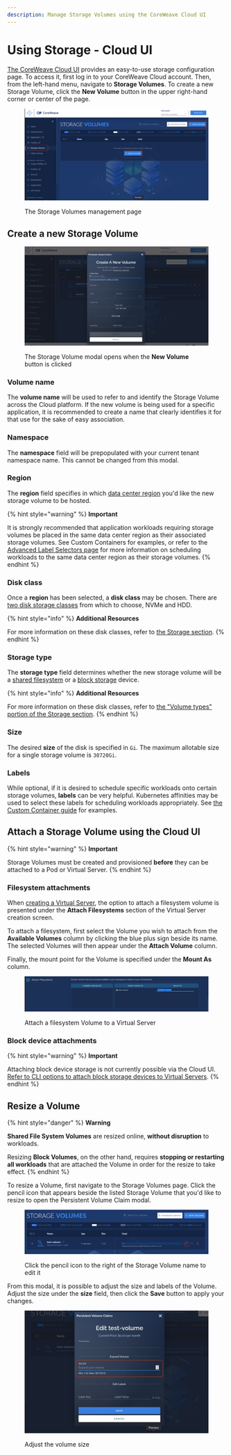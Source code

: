 ```yaml
---
description: Manage Storage Volumes using the CoreWeave Cloud UI
---
```


# Using Storage - Cloud UI

[The CoreWeave Cloud UI](../../../virtual-servers/deployment-methods/coreweave-apps.md) provides an easy-to-use storage configuration page. To access it, first log in to your CoreWeave Cloud account. Then, from the left-hand menu, navigate to **Storage Volumes**. To create a new Storage Volume, click the **New Volume** button in the upper right-hand corner or center of the page.

<figure><img src="../../.gitbook/assets/image (5) (2).png" alt="Screenshot: The Storage Volumes management page"><figcaption><p>The Storage Volumes management page</p></figcaption></figure>

## Create a new Storage Volume

<figure><img src="../../.gitbook/assets/image (39).png" alt=""><figcaption><p>The Storage Volume modal opens when the <strong>New Volume</strong> button is clicked</p></figcaption></figure>

### Volume name

The **volume name** will be used to refer to and identify the Storage Volume across the Cloud platform. If the new volume is being used for a specific application, it is recommended to create a name that clearly identifies it for that use for the sake of easy association.

### Namespace

The **namespace** field will be prepopulated with your current tenant namespace name. This cannot be changed from this modal.

### Region

The **region** field specifies in which [data center region](../../data-center-regions.md) you'd like the new storage volume to be hosted.

{% hint style="warning" %}
**Important**

It is strongly recommended that application workloads requiring storage volumes be placed in the same data center region as their associated storage volumes. See Custom Containers for examples, or refer to the [Advanced Label Selectors page](../../../coreweave-kubernetes/label-selectors.md) for more information on scheduling workloads to the same data center region as their storage volumes.
{% endhint %}

### Disk class

Once a **region** has been selected, a **disk class** may be chosen. There are [two disk storage classes](./#volume-types) from which to choose, NVMe and HDD.

{% hint style="info" %}
**Additional Resources**

For more information on these disk classes, refer to [the Storage section](../../virtual-servers/virtual-server-configuration-options/storage.md).
{% endhint %}

### Storage type

The **storage type** field determines whether the new storage volume will be a [shared filesystem](./#shared-file-system-volumes) or a [block storage](./#block-storage-volumes) device.

{% hint style="info" %}
**Additional Resources**

For more information on these disk classes, refer to [the "Volume types" portion of the Storage section](./#volume-types).
{% endhint %}

### Size

The desired **size** of the disk is specified in `Gi`_._ The maximum allotable size for a single storage volume is `30720Gi`.

### Labels

While optional, if it is desired to schedule specific workloads onto certain storage volumes, **labels** can be very helpful. Kubernetes affinities may be used to select these labels for scheduling workloads appropriately. See [the Custom Container guide](../../coreweave-kubernetes/custom-containers.md) for examples.

## Attach a Storage Volume using the Cloud UI

{% hint style="warning" %}
**Important**

Storage Volumes must be created and provisioned **before** they can be attached to a Pod or Virtual Server.
{% endhint %}

### Filesystem attachments

When [creating a Virtual Server](../../../virtual-servers/getting-started.md), the option to attach a filesystem volume is presented under the **Attach Filesystems** section of the Virtual Server creation screen.

To attach a filesystem, first select the Volume you wish to attach from the **Available Volumes** column by clicking the blue plus sign beside its name. The selected Volumes will then appear under the **Attach Volume** column.

Finally, the mount point for the Volume is specified under the **Mount As** column.

<figure><img src="../../.gitbook/assets/image (20).png" alt="Screenshot showing a filesystem volume being attached to a Virtual Server"><figcaption><p>Attach a filesystem Volume to a Virtual Server</p></figcaption></figure>

### **Block device attachments**

{% hint style="warning" %}
**Important**

Attaching block device storage is not currently possible via the Cloud UI. [Refer to CLI options to attach block storage devices to Virtual Servers](using-storage-kubectl.md).
{% endhint %}

## **Resize a Volume**

{% hint style="danger" %}
**Warning**

**Shared File System Volumes** are resized online, **without disruption** to workloads.

Resizing **Block Volumes**, on the other hand, requires **stopping or restarting all workloads** that are attached the Volume in order for the resize to take effect.
{% endhint %}

To resize a Volume, first navigate to the Storage Volumes page. Click the pencil icon that appears beside the listed Storage Volume that you'd like to resize to open the Persistent Volume Claim modal.

<figure><img src="../../.gitbook/assets/image (28).png" alt="Screenshot: Click the pencil icon to the right of the Storage Volume name to edit it"><figcaption><p>Click the pencil icon to the right of the Storage Volume name to edit it</p></figcaption></figure>

From this modal, it is possible to adjust the size and labels of the Volume. Adjust the size under the **size** field, then click the **Save** button to apply your changes.

<figure><img src="../../.gitbook/assets/image (35) (1).png" alt="Screenshot of the storage volume edit module"><figcaption><p>Adjust the volume size</p></figcaption></figure>
